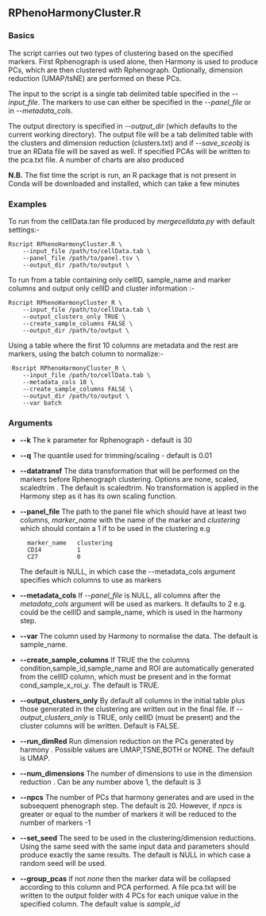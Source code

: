## RPhenoHarmonyCluster.R

### Basics

The script carries out two types of clustering based on the specified markers. First Rphenograph is used alone, then Harmony is used to produce PCs, which are then clustered with Rphenograph. Optionally, dimension reduction (UMAP/tsNE) are performed on these PCs. 

The input to the script is a single tab delimited table specified in the  _--input_file_. The markers to use can either be specified in the _--panel_file_ or in _--metadata_cols_.

The output directory is specified in _--output_dir_ (which defaults to the current working directory). The output file will be a tab delimited table with the clusters and dimension reduction (clusters.txt)  and if _--save_sceobj_ is true an RData file will be saved as well.
If specified PCAs will be written to the pca.txt file. A number of charts are also produced

**N.B.** The fist time the script is run, an R package that is not present in Conda will be downloaded and installed, which can take a few minutes

### Examples

To run from the cellData.tan file produced by _mergecelldata.py_ with default settings:-

    Rscript RPhenoHarmonyCluster.R \
        --input_file /path/to/cellData.tab \
        --panel_file /path/to/panel.tsv \
        --output_dir /path/to/output \


To run from a table containing only cellID, sample_name and marker columns and output only cellID and cluster information :-

    Rscript RPhenoHarmonyCluster_R \
        --input_file /path/to/cellData.tab \
        --output_clusters_only TRUE \
        --create_sample_columns FALSE \
        --output_dir /path/to/output \

Using a table where the first 10 columns are metadata and the rest are markers, using the batch column to normalize:-

     Rscript RPhenoHarmonyCluster_R \
        --input_file /path/to/cellData.tab \
        --metadata_cols 10 \
        --create_sample_columns FALSE \
        --output_dir /path/to/output \
        --var batch

### Arguments

* **--k** The k parameter for Rphenograph - default is 30

* **--q** The quantile used for trimming/scaling - default is 0.01

* **--datatransf** The data transformation that will be performed on the markers before Rphenograph clustering. Options are none, scaled, scaledtrim . The default is scaledtrim. No transformation is applied in the Harmony step as it has its own scaling function.

* **--panel_file** The path to the panel file which should have at least two columns, _marker_name_ with the name of the marker and _clustering_ which should contain a 1 if to be used in the clustering e.g

        marker_name   clustering
        CD14          1
        C27           0
        
   The default is NULL, in which case the --metadata_cols argument specifies which columns to use as markers


* **--metadata_cols** If _--panel_file_ is NULL, all columns after the _metadata_cols_ argument will be used as markers. It defaults to 2 e.g. could be the cellID and sample_name, which is used in the harmony step.

* **--var**  The column used by Harmony to normalise the data. The default is sample_name.

* **--create_sample_columns** If TRUE the the columns condition,sample_id,sample_name and ROI are automatically generated from the cellID column, which must be present and in the format cond_sample_x_roi_y. The default is TRUE.

* **--output_clusters_only** By default all columns in the initial table plus those generated in the clustering are written out in the final file. If *--output_clusters_only* is TRUE, only cellID (must be present) and the cluster columns will be written. Default is FALSE.

* **--run_dimRed** Run dimension reduction on the PCs generated by harmony . Possible values are UMAP,TSNE,BOTH or NONE. The default is UMAP.

* **--num_dimensions** The number of dimensions to use in the dimension reduction . Can be any number above 1, the default is 3

* **--npcs** The number of PCs that harmony generates and are used in the subsequent phenograph step. The default is 20. However, if _npcs_ is greater or equal to the number of markers it will be reduced to the number of markers -1

* **--set_seed** The seed to be used in the clustering/dimension reductions. Using the same seed with the same input data and parameters should produce exactly the same results. The default is NULL in which case a random seed will be used.

* **--group_pcas** if not _none_ then the marker data will be collapsed according to this column and PCA performed. A file pca.txt will be written to the output folder with 4 PCs for each unique value in the specified column. The default value is _sample_id_